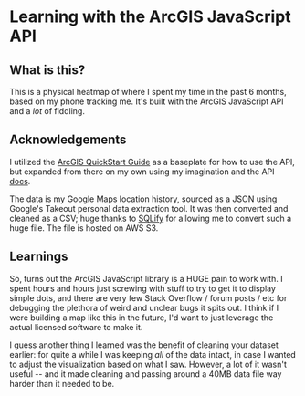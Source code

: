 # Learning with the ArcGIS JavaScript API

## What is this?
This is a physical heatmap of where I spent my time in the past 6 months, based on my phone tracking me. It's built with the ArcGIS JavaScript API and a *lot* of fiddling.

## Acknowledgements
I utilized the [ArcGIS QuickStart Guide](https://developers.arcgis.com/javascript/latest/guide/quick-start/) as a baseplate for how to use the API, but expanded from there on my own using my imagination and the API [docs](https://developers.arcgis.com/javascript/latest/api-reference/).

The data is my Google Maps location history, sourced as a JSON using Google's Takeout personal data extraction tool. It was then converted and cleaned as a CSV; huge thanks to [SQLify](https://sqlify.io) for allowing me to convert such a huge file. The file is hosted on AWS S3.


## Learnings
So, turns out the ArcGIS JavaScript library is a HUGE pain to work with. I spent hours and hours just screwing with stuff to try to get it to display simple dots, and there are very few Stack Overflow / forum posts / etc for debugging the plethora of weird and unclear bugs it spits out. I think if I were building a map like this in the future, I'd want to just leverage the actual licensed software to make it.

I guess another thing I learned was the benefit of cleaning your dataset earlier: for quite a while I was keeping *all* of the data intact, in case I wanted to adjust the visualization based on what I saw. However, a lot of it wasn't useful -- and it made cleaning and passing around a 40MB data file way harder than it needed to be. 
